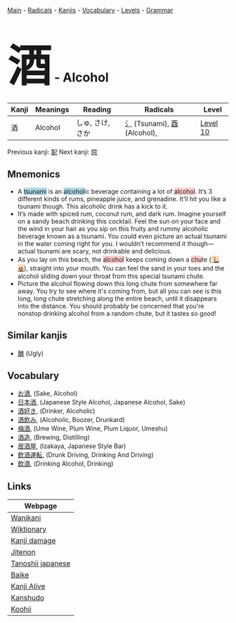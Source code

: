 <style> bigfont {font-size: 100px}</style>
[Main](../README.md) -
[Radicals](../radicals.md) -
[Kanjis](../kanjis.md) -
[Vocabulary](../vocabulary.md) -
[Levels](../levels.md) -
[Grammar](../grammar.md)
# <bigfont> 酒</bigfont> - Alcohol 

| Kanji | Meanings | Reading | Radicals | Level |
| --- | --- | --- | --- | --- |
| 酒 | Alcohol | しゅ, さけ, さか | [氵](../radicals/氵.md) (Tsunami), [酉](../radicals/酉.md) (Alcohol),  | [Level 10](../levels/wk_level10.md) |

Previous kanji: [配](配.md) Next kanji: [院](院.md) 

## Mnemonics
 * A <span style="background-color:#ADD8E6"> tsunami</span> is an <span style="background-color:#ADD8E6"> alcohol</span>ic beverage containing a lot of <span style="background-color:#ffcccb"> alcohol</span>. It’s 3 different kinds of rums, pineapple juice, and grenadine. It’ll hit you like a tsunami though. This alcoholic drink has a kick to it.
* It’s made with spiced rum, coconut rum, and dark rum. Imagine yourself on a sandy beach drinking this cocktail. Feel the sun on your face and the wind in your hair as you sip on this fruity and rummy alcoholic beverage known as a tsunami. You could even picture an actual tsunami in the water coming right for you. I wouldn’t recommend it though—actual tsunami are scary, not drinkable and delicious.
* As you lay on this beach, the <span style="background-color:#ffcccb"> alcohol</span> keeps coming down a <span style="background-color:#ffcccb"> chu</span>te (<span style="background-color:#fed8b1"> [しゅ](https://jisho.org/search/しゅ)</span>), straight into your mouth. You can feel the sand in your toes and the alcohol sliding down your throat from this special tsunami chute.
* Picture the alcohol flowing down this long chute from somewhere far away. You try to see where it's coming from, but all you can see is this long, long chute stretching along the entire beach, until it disappears into the distance. You should probably be concerned that you're nonstop drinking alcohol from a random chute, but it tastes so good!


## Similar kanjis
 * [醜](醜.md) (Ugly)


## Vocabulary
 * [お酒](../vocabulary/酒.md), (Sake, Alcohol)
* [日本酒](../vocabulary/酒.md), (Japanese Style Alcohol, Japanese Alcohol, Sake)
* [酒好き](../vocabulary/酒.md), (Drinker, Alcoholic)
* [酒飲み](../vocabulary/酒.md), (Alcoholic, Boozer, Drunkard)
* [梅酒](../vocabulary/酒.md), (Ume Wine, Plum Wine, Plum Liquor, Umeshu)
* [酒造](../vocabulary/酒.md), (Brewing, Distilling)
* [居酒屋](../vocabulary/酒.md), (Izakaya, Japanese Style Bar)
* [飲酒運転](../vocabulary/酒.md), (Drunk Driving, Drinking And Driving)
* [飲酒](../vocabulary/酒.md), (Drinking Alcohol, Drinking)



## Links 

| Webpage |
| --- |
| [Wanikani          ](https://www.wanikani.com/kanji/酒) |
| [Wiktionary        ](https://en.wiktionary.org/wiki/酒) |
| [Kanji damage      ](http://www.kanjidamage.com/kanji/search?utf8=✓&q=酒) |
| [Jitenon           ](https://jitenon.com/kanji/酒) |
| [Tanoshii japanese ](https://www.tanoshiijapanese.com/dictionary/kanji.cfm?k=酒) |
| [Baike             ](https://baike.baidu.com/item/酒) |
| [Kanji Alive       ](https://app.kanjialive.com/酒) |
| [Kanshudo          ](https://www.kanshudo.com/searchmn?q=酒) |
| [Koohii            ](https://kanji.koohii.com/study/kanji/酒) |

